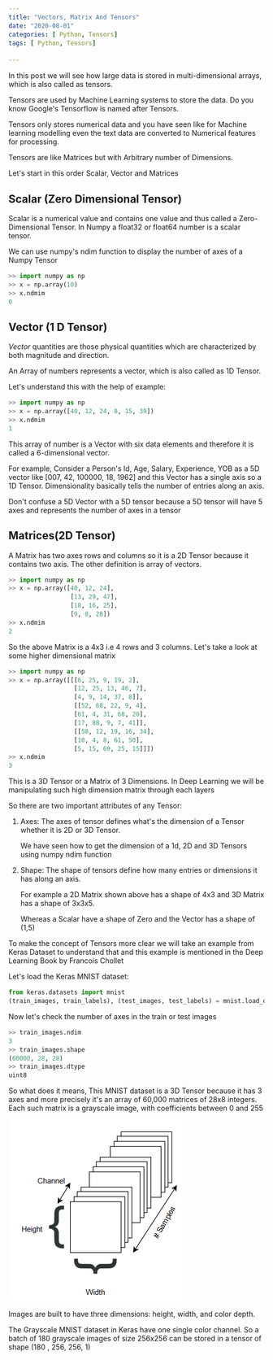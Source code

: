 ```yaml
---
title: "Vectors, Matrix And Tensors"
date: "2020-08-01"
categories: [ Python, Tensors]
tags: [ Python, Tensors]

---
```


In this post we will see how large data is stored in multi-dimensional arrays, which is also called as tensors. 

Tensors are used by Machine Learning systems to store the data. Do you know Google's Tensorflow is named after Tensors.

Tensors only stores numerical data and you have seen like for Machine learning modelling even the text data are converted to Numerical features for processing. 

Tensors are like Matrices but with Arbitrary number of Dimensions.

Let's start in this order Scalar, Vector and Matrices

## Scalar (Zero Dimensional Tensor)

Scalar is a numerical value and contains one value and thus called a Zero-Dimensional Tensor. In Numpy a float32 or float64 number is a scalar tensor. 

We can use numpy's ndim function to display the number of axes of a Numpy Tensor

```python
>> import numpy as np
>> x = np.array(10)
>> x.ndmim
0
```

## Vector (1 D Tensor)

*Vector* quantities are those physical quantities which are characterized by both magnitude and direction. 

An Array of numbers represents a vector, which is also called as 1D Tensor.

Let's understand this with the help of example:

```python
>> import numpy as np
>> x = np.array([40, 12, 24, 8, 15, 39])
>> x.ndmim
1
```

This array of number is a Vector with six data elements and therefore it is called a 6-dimensional vector. 

For example, Consider a Person's Id, Age, Salary, Experience, YOB as a 5D vector like [007, 42, 100000, 18, 1962] and this Vector has a single axis so a 1D Tensor.  Dimensionality basically tells the number of entries along an axis. 

Don't confuse a 5D Vector with a 5D tensor because a 5D tensor will have 5 axes and represents the number of axes in a tensor

## Matrices(2D Tensor)

A Matrix has two axes rows and columns so it is a 2D Tensor because it contains two axis. The other definition is array of vectors.

```python
>> import numpy as np
>> x = np.array([40, 12, 24],
                 [13, 29, 47],
                 [18, 16, 25],
                 [9, 8, 28])
>> x.ndmim
2
```

So the above Matrix is a 4x3 i.e 4 rows and 3 columns. Let's take a look at some higher dimensional matrix

```python
>> import numpy as np
>> x = np.array([[[6, 25, 9, 19, 2],
                  [12, 25, 13, 46, 7],
                  [4, 9, 14, 37, 8]],
                  [[52, 68, 22, 9, 4],
                  [61, 4, 31, 68, 20],
                  [17, 88, 9, 7, 41]],
                  [[58, 12, 19, 16, 34],
                  [10, 4, 8, 61, 50],
                  [5, 15, 69, 25, 15]]])
>> x.ndmim
3
```

This is a 3D Tensor or a Matrix of 3 Dimensions. In Deep Learning we will be manipulating such high dimension matrix through each layers

So there are two important attributes of any Tensor:

1. Axes: The axes of tensor defines what's the dimension of a Tensor whether it is 2D or 3D Tensor. 

   We have seen how to get the dimension of a 1d, 2D and 3D Tensors using numpy ndim function

2. Shape: The shape of tensors define how many entries or dimensions it has along an axis. 

   For example a 2D Matrix shown above has a shape of 4x3 and 3D Matrix has a shape of 3x3x5. 

   Whereas a Scalar have a shape of Zero and the Vector has a shape of (1,5)

To make the concept of Tensors more clear we will take an example from Keras Dataset to understand that and this example is mentioned in the Deep Learning Book by Francois Chollet

Let's load the Keras MNIST dataset:

```python
from keras.datasets import mnist
(train_images, train_labels), (test_images, test_labels) = mnist.load_data()
```

Now let's check the number of axes in the train or test images

```python
>> train_images.ndim
3
>> train_images.shape
(60000, 28, 28)
>> train_images.dtype
uint8
```

So what does it means, This MNIST dataset is a 3D Tensor because it has 3 axes and more precisely it's an array of 60,000 matrices of 28x8 integers. Each such matrix is a grayscale image, with coefficients between 0 and 255

![image-20200801090152623](/images/2020/08/Image_Tensors.PNG)

Images are built to have three dimensions: height, width, and color depth. 

The Grayscale MNIST dataset in Keras have one single color channel. So a batch of 180 grayscale images of size 256x256 can be stored in a tensor of shape (180	, 256, 256, 1)